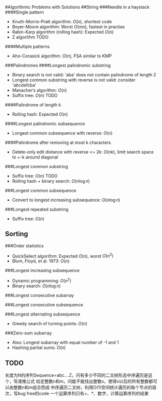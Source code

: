 #Algorithmic Problems with Solutions
##String
###Needle in a haystack
####Single pattern
* Knuth-Morris-Pratt algorithm: $O(n)$, shortest code
* Boyer-Moore algorithm: Worst $O(mn)$, fastest in practise
* Rabin-Karp algorithm (rolling hash): Expected $O(n)$
* Z algorithm TODO

####Multiple patterns
* Aho-Corasick algorithm: $O(n)$, FSA similar to KMP

###Palindromes
####Longest palindromic substring
* Binary search is not valid: 'aba' does not contain palindrome of length 2
* Longest common substring with reverse is not valid: consider 'abcdefcba'
* Manacher’s algorithm: $O(n)$
* Suffix tree: $O(n)$ TODO

####Palindrome of length k
* Rolling hash: Expected $O(n)$

####Longest palindromic subsequence
* Longest common subsequence with reverse: $O(n)$

####Palindrome after removing at most k characters
* Delete-only edit distance with reverse <= 2k: $O(nk)$, limit search space to +-k around diagonal

###Longest common substring
* Suffix tree: $O(n)$ TODO
* Rolling hash + binary search: $O(n\log n)$

###Longest common subsequence
* Convert to longest increasing subsequence: $O(n\log n)$

###Longest repeated substring
* Suffix tree: $O(n)$

## Sorting

###Order statistics
* QuickSelect algorithm: Expected $O(n)$, worst $O(n^2)$
* Blum, Floyd, et al. 1973: $O(n)$

###Longest increasing subsequence
* Dynamic programming: $O(n^2)$
* Binary search: $O(n\log n)$

###Longest consecutive subarray

###Longest consecutive subsequence

###Longest alternating subsequence
* Greedy search of turning points: $O(n)$

###Zero-sum subarray
* Also: Longest subarray with equal number of -1 and 1
* Hashing partial sums: $O(n)$

## TODO
长度为N的序列Sequence=abc….Z，问有多少不同的二叉树形态中序遍历是这个，写递推公式
给定整数n和m，问能不能找出整数x，使得x以后的所有整数都可以由整数n和m组合而成
中序遍历二叉树，利用O(1)空间统计遍历的每个节点的层次，写bug free的code
一个运算序列只有+、*、数字，计算运算序列的结果